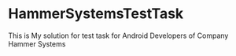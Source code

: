 # HammerSystemsTestTask
This is My solution for test task for Android Developers of Company Hammer Systems
